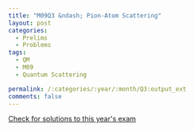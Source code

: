 ```yaml
---
title: "M09Q3 &ndash; Pion-Atom Scattering"
layout: post
categories:
  - Prelims
  - Problems
tags:
  - QM
  - M09
  - Quantum Scattering

permalink: /:categories/:year/:month/Q3:output_ext
comments: false
---
```

<object data="2009M3Q.pdf" type="application/pdf" width="100%" height="500"></object>
<div class="message"><a href='https://princetonprelim.com/prelim/23/'>Check for solutions to this year's exam</a></div>